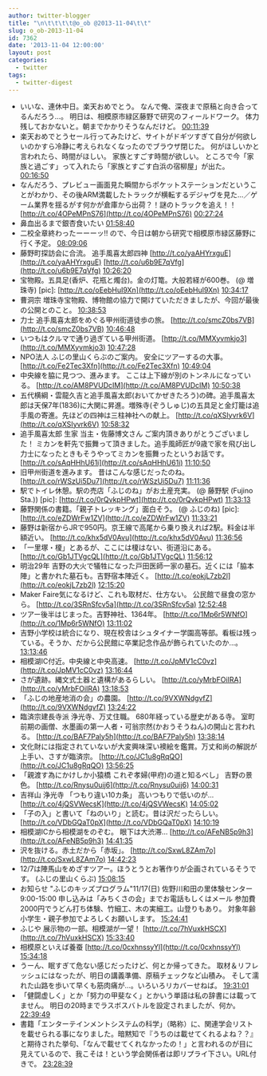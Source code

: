 ```yaml
---
author: twitter-blogger
title: "\n\t\t\t\t@o_ob @2013-11-04\t\t"
slug: o_ob-2013-11-04
id: 7362
date: '2013-11-04 12:00:00'
layout: post
categories:
  - twitter
tags:
  - twitter-digest
---
```


*   いいな、連休中日。楽天おめでとう。 なんで俺、深夜まで原稿と向き合ってるんだろう…。 明日は、相模原市緑区藤野で研究のフィールドワーク。 体力残しておかないと。朝までかかりそうなんだけど。 [00:11:39](http://twitter.com/o_ob/statuses/397018240112541696)
*   楽天おめでとうセール行ってみたけど、サイトがドギツすぎて自分が何欲しいのかすら冷静に考えられなくなったのでブラウザ閉じた。 何がほしいかと言われたら、時間がほしい。 家族とすごす時間が欲しい。 ところで今「家族と過ごす」って入れたら「家族とすごす白浜の宿柳屋」が出た。 [00:16:50](http://twitter.com/o_ob/statuses/397019546462068736)
*   なんだろう、プレビュー画面見た瞬間からポケットステーションだということがわかり、その後ARM満載したトラックが横転するデジャヴを見た…／ゲーム業界を揺るがす何かが倉庫から出荷？！謎のトラックを追え！！ [http://t.co/4OPeMPnS76](http://t.co/4OPeMPnS76) [00:27:24](http://twitter.com/o_ob/statuses/397022205600477185)
*   鼻血出るまで銀杏食いたい [01:58:40](http://twitter.com/o_ob/statuses/397045170710921217)
*   二校全章終わったーーーッ!! ので、今日は朝から研究で相模原市緑区藤野に行く予定。 [08:09:06](http://twitter.com/o_ob/statuses/397138395702378497)
*   藤野町探訪会に合流。 追手風喜太郎四神 [http://t.co/yaAHYrxguE](http://t.co/yaAHYrxguE) [http://t.co/u6b9E7qVfg](http://t.co/u6b9E7qVfg) [10:26:20](http://twitter.com/o_ob/statuses/397172930599063554)
*   宝物殿。五具足(香炉、花瓶と燭台)。金の灯篭。大般若経が600巻。 (@ 増珠寺) [pic]: [http://t.co/oEebHuI9Xn](http://t.co/oEebHuI9Xn) [10:34:17](http://twitter.com/o_ob/statuses/397174930598809600)
*   曹洞宗 増珠寺宝物殿、博物館の協力で開けていただきましたが、今回が最後の公開とのこと。 [10:38:53](http://twitter.com/o_ob/statuses/397176090281537536)
*   力士 追手風喜太郎をめぐる甲州街道徒歩の旅。 [http://t.co/smcZ0bs7VB](http://t.co/smcZ0bs7VB) [10:46:48](http://twitter.com/o_ob/statuses/397178083326697472)
*   いつもはクルマで通り過ぎている甲州街道。 [http://t.co/MMXyvmkjo3](http://t.co/MMXyvmkjo3) [10:47:28](http://twitter.com/o_ob/statuses/397178247982497794)
*   NPO法人 ふじの里山くらぶのご案内。 安全にツアーするの大事。 [http://t.co/Fe2Tec3Xfn](http://t.co/Fe2Tec3Xfn) [10:49:04](http://twitter.com/o_ob/statuses/397178653882077184)
*   中央線を脇に見つつ、進みます。 ここは上下線が別のトンネルになっている。 [http://t.co/AM8PVUDcIM](http://t.co/AM8PVUDcIM) [10:50:38](http://twitter.com/o_ob/statuses/397179045143527424)
*   五代横綱・雲龍久吉と追手風喜太郎(おいてかぜきたろう)の碑。追手風喜太郎は天保7年(1836)に大関に昇進。増殊寺(ぞうしゅじ)の五具足と金灯籠は追手風の寄進。先ほどの四神は三柱神社への献上。 [http://t.co/qXSIyvrk6V](http://t.co/qXSIyvrk6V) [10:58:32](http://twitter.com/o_ob/statuses/397181035139444736)
*   追手風喜太郎 生家 当主・佐藤博文さん ご案内頂きありがとうございました！ ミカンを軒先で振舞って頂きました。追手風師匠が9歳で家を飛び出し力士になったときもそうやってミカンを振舞ったというお話です。 [http://t.co/sAqHHhU61i](http://t.co/sAqHHhU61i) [11:10:50](http://twitter.com/o_ob/statuses/397184127843057664)
*   旧甲州街道を進みます。 昔はこんな感じだったのね。 [http://t.co/rWSzUi5Du7](http://t.co/rWSzUi5Du7) [11:11:36](http://twitter.com/o_ob/statuses/397184320684556288)
*   駅でトイレ休憩。駅の売店「ふじのね」がお土産充実。 (@ 藤野駅 (Fujino Sta.)) [pic]: [http://t.co/0rQvkpHPwt](http://t.co/0rQvkpHPwt) [11:33:13](http://twitter.com/o_ob/statuses/397189764178518016)
*   藤野関係の書籍。「親子トレッキング」面白そう。 (@ ふじのね) [pic]: [http://t.co/eZDWrFw1ZV](http://t.co/eZDWrFw1ZV) [11:33:21](http://twitter.com/o_ob/statuses/397189794100678656)
*   藤野は新宿からJRで950円。京王線で高尾から乗り換えれば2駅。料金は半額近い。 [http://t.co/khx5dV0Avu](http://t.co/khx5dV0Avu) [11:36:56](http://twitter.com/o_ob/statuses/397190696668385280)
*   「一里塚・榎」とあるが、ここには榎はない、街道沿にある。 [http://t.co/Gb1JTVgcQL](http://t.co/Gb1JTVgcQL) [11:56:12](http://twitter.com/o_ob/statuses/397195547649400832)
*   明治29年 吉野の大火で犠牲になった戸田医師一家の墓石。近くには「脇本陣」と書かれた墓石も。吉野宿本陣近く。 [http://t.co/eokjL7zb2l](http://t.co/eokjL7zb2l) [12:15:20](http://twitter.com/o_ob/statuses/397200360239943681)
*   Maker Faire気になるけど、これも取材だ、仕方ない。 公民館で昼食の窓から。 [http://t.co/3SRnSfcv5a](http://t.co/3SRnSfcv5a) [12:52:48](http://twitter.com/o_ob/statuses/397209788733325312)
*   ツアー後半はじまった。吉野神社、1364年。 [http://t.co/1Mp6r5WNfO](http://t.co/1Mp6r5WNfO) [13:11:02](http://twitter.com/o_ob/statuses/397214377155112960)
*   吉野小学校は統合になり、現在校舎はシュタイナー学園高等部。看板は残っている。そうか、だから公民館に卒業記念作品が飾られていたのか...。 [13:13:46](http://twitter.com/o_ob/statuses/397215068128960512)
*   相模湖IC付近。中央線と中央高速。 [http://t.co/JpMV1cC0vz](http://t.co/JpMV1cC0vz) [13:16:44](http://twitter.com/o_ob/statuses/397215811556753409)
*   さが遺跡。縄文式土器と遺構があるらしい。 [http://t.co/yMrbFOiIRA](http://t.co/yMrbFOiIRA) [13:18:53](http://twitter.com/o_ob/statuses/397216355318890496)
*   「ふじの地産地消の会」の農園。 [http://t.co/9VXWNdgvfZ](http://t.co/9VXWNdgvfZ) [13:24:22](http://twitter.com/o_ob/statuses/397217733701410816)
*   臨済宗建長寺派 浄光寺、万丈住職。 680年経っている歴史がある寺。 室町前期の画僧、水墨画の第一人者・可翁宗然(かおうそうねん)の開山と言われる。 [http://t.co/BAF7Paly5h](http://t.co/BAF7Paly5h) [13:38:14](http://twitter.com/o_ob/statuses/397221226138988544)
*   文化財には指定されていないが大変興味深い襖絵を鑑賞。万丈和尚の解説が上手い、さすが臨済宗。 [http://t.co/JC1u8gRqQO](http://t.co/JC1u8gRqQO) [13:56:25](http://twitter.com/o_ob/statuses/397225801503895553)
*   「親渡す為にかけしか小猿橋 これぞ孝婦(甲府)の道と知るべし」 吉野の景色。 [http://t.co/Rnysu0uij6](http://t.co/Rnysu0uij6) [14:00:31](http://twitter.com/o_ob/statuses/397226829859135489)
*   吉祥山 浄光寺 「つもり違い10カ条」 高いつもりで低いのが... [http://t.co/4jQSVWecsK](http://t.co/4jQSVWecsK) [14:05:02](http://twitter.com/o_ob/statuses/397227967404716032)
*   「子の入」と書いて「ねのいり」と読む。昔は沢だったらしい。 [http://t.co/VDbGQaT0pX](http://t.co/VDbGQaT0pX) [14:10:19](http://twitter.com/o_ob/statuses/397229297045606400)
*   相模湖ICから相模湖をのぞむ。 眼下は大渋滞... [http://t.co/AFeNB5p9h3](http://t.co/AFeNB5p9h3) [14:41:35](http://twitter.com/o_ob/statuses/397237166876540929)
*   沢を抜ける。赤土だから「赤坂」。 [http://t.co/SxwL8ZAm7o](http://t.co/SxwL8ZAm7o) [14:42:23](http://twitter.com/o_ob/statuses/397237369385930752)
*   12/7は陣馬山をめざすツアー。ほうとうとお箸作りが企画されているそうです。 (ふじの里山くらぶ) [15:08:15](http://twitter.com/o_ob/statuses/397243876265570304)
*   お知らせ "ふじのキッズプログラム"11/17(日) 佐野川和田の里体験センター9:00-15:00 申し込みは「みちくさの会」までお電話もしくはメール 参加費2000円でうどん打ち体験、竹細工、木の実細工。山登りもあり。 対象年齢小学生・親子参加でよろしくお願いします。 [15:24:41](http://twitter.com/o_ob/statuses/397248013552214017)
*   ふじや 展示物の一部。相模湖が一望！ [http://t.co/7hVuxkHSCX](http://t.co/7hVuxkHSCX) [15:33:40](http://twitter.com/o_ob/statuses/397250272528830464)
*   相模原といえば養蚕 [http://t.co/0cxhnssyYl](http://t.co/0cxhnssyYl) [15:34:18](http://twitter.com/o_ob/statuses/397250434022121472)
*   うーん、眠すぎて危ない感じだったけど、何とか帰ってきた。 取材＆リフレッシュにはなったが、明日の講義準備、原稿チェックなど山積み。 そして濡れた山路を歩いて早くも筋肉痛が...。いろいろリカバーせねば。 [19:31:01](http://twitter.com/o_ob/statuses/397310005558272000)
*   「健闘虚しく」とか「努力の甲斐なく」とかいう単語は私の辞書には載ってません。 明日の20時までラスボスバトルを設定されましたが、何か。 [22:39:49](http://twitter.com/o_ob/statuses/397357517140799488)
*   書籍「エンターテインメントシステムの科学」（略称）に、関連学会リストを載せられる事になりました。暗黙知で『うちのは載せてくれるよね？？』と期待された挙句、「なんで載せてくれなかったの！」と言われるのが目に見えているので、我こそは！という学会関係者は即リプライ下さい。URL付きで。 [23:28:39](http://twitter.com/o_ob/statuses/397369807273594880)